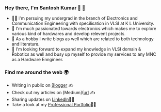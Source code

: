 ### Hey there, I'm Santosh Kumar 👋 🤖

<!--
**santosh2407/santosh2407** is a ✨ _special_ ✨ repository because its `README.md` (this file) appears on your GitHub profile.

Here are some ideas to get you started:

- 🔭 I’m currently working on ...
- 🌱 I’m currently learning ...
- 👯 I’m looking to collaborate on ...
- 🤔 I’m looking for help with ...
- 💬 Ask me about ...
- 📫 How to reach me: ...
- 😄 Pronouns: ...
- ⚡ Fun fact: ...
-->
- 🧑‍🎓 I'm persuing my undergrad in the branch of Electronics and Communication Engineering with specilisation in VLSI at K L University.
- 🔭 I'm much passionated towards electronics which makes me to explore various kind of hardwares and develop relevent projects.
- 💬 As a hobby I write blogs as well which are related to both technology and literature. 
- 🌱 I'm looking forward to expand my knowledge in VLSI domain & Robotics as well and busy up myself to provide my services to any MNC as a Hardware Enngineer.
### Find me around the web 🌍
-  Writing in public on [Blogger](https://esukapallisantosh.blogspot.com/) ✍️
-  Check out my articles on [Medium]([url](https://medium.com/@santosh2407) ✍️
-  Sharing updates on [LinkedIn](https://www.linkedin.com/in/e-santosh-kumar-89568720a/)👨‍💻
- Take a look at my [Professional Portfolio](https://santosh-portfolio.dorik.io/)🧑‍🎓
